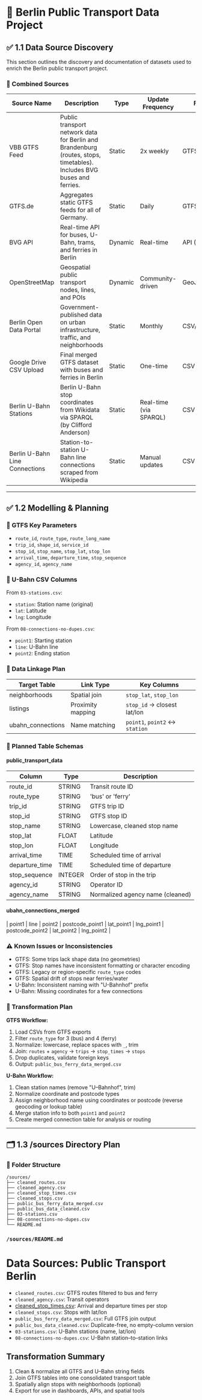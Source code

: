# 🚊 Berlin Public Transport Data Project

## ✅ 1.1 Data Source Discovery

This section outlines the discovery and documentation of datasets used to enrich the Berlin public transport project.

### 🔹 Combined Sources

| Source Name                    | Description                                                                                                           | Type    | Update Frequency       | Format      | Origin                                                                                                         |
| ------------------------------ | --------------------------------------------------------------------------------------------------------------------- | ------- | ---------------------- | ----------- | -------------------------------------------------------------------------------------------------------------- |
| VBB GTFS Feed                  | Public transport network data for Berlin and Brandenburg (routes, stops, timetables). Includes BVG buses and ferries. | Static  | 2x weekly              | GTFS (.zip) | [vbb.de](https://www.vbb.de/search/gtfs)                                                                       |
| GTFS.de                        | Aggregates static GTFS feeds for all of Germany.                                                                      | Static  | Daily                  | GTFS        | [gtfs.de](https://gtfs.de/de/feeds/)                                                                           |
| BVG API                        | Real-time API for buses, U-Bahn, trams, and ferries in Berlin                                                         | Dynamic | Real-time              | API (JSON)  | [bvg.de](https://www.bvg.de/)                                                                                  |
| OpenStreetMap                  | Geospatial public transport nodes, lines, and POIs                                                                    | Dynamic | Community-driven       | GeoJSON/XML | [openstreetmap.org](https://www.openstreetmap.org)                                                             |
| Berlin Open Data Portal        | Government-published data on urban infrastructure, traffic, and neighborhoods                                         | Static  | Monthly                | CSV/GeoJSON | [daten.berlin.de](https://daten.berlin.de)                                                                     |
| Google Drive CSV Upload        | Final merged GTFS dataset with buses and ferries in Berlin                                                            | Static  | One-time               | CSV         | [Google Drive Folder](https://drive.google.com/drive/folders/19t58Fiz2AOSAnEYl_InCq86jjWVmnnV-?usp=share_link) |
| Berlin U-Bahn Stations         | Berlin U-Bahn stop coordinates from Wikidata via SPARQL (by Clifford Anderson)                                        | Static  | Real-time (via SPARQL) | CSV         | [GitHub Gist](https://gist.github.com/CliffordAnderson/7fb7473af31f9343f8a55518545480a0)                       |
| Berlin U-Bahn Line Connections | Station-to-station U-Bahn line connections scraped from Wikipedia                                                     | Static  | Manual updates         | CSV         | [GitHub Gist](https://gist.github.com/CliffordAnderson/7fb7473af31f9343f8a55518545480a0)                       |

---

## ✅ 1.2 Modelling & Planning

### 🔸 GTFS Key Parameters

* `route_id`, `route_type`, `route_long_name`
* `trip_id`, `shape_id`, `service_id`
* `stop_id`, `stop_name`, `stop_lat`, `stop_lon`
* `arrival_time`, `departure_time`, `stop_sequence`
* `agency_id`, `agency_name`

### 🔸 U-Bahn CSV Columns

From `03-stations.csv`:

* `station`: Station name (original)
* `lat`: Latitude
* `lng`: Longitude

From `08-connections-no-dupes.csv`:

* `point1`: Starting station
* `line`: U-Bahn line
* `point2`: Ending station

### 🔗 Data Linkage Plan

| Target Table       | Link Type         | Key Columns                    |
| ------------------ | ----------------- | ------------------------------ |
| neighborhoods      | Spatial join      | `stop_lat`, `stop_lon`         |
| listings           | Proximity mapping | `stop_id` → closest lat/lon    |
| ubahn\_connections | Name matching     | `point1`, `point2` ↔ `station` |

### 📑 Planned Table Schemas

#### public\_transport\_data

| Column          | Type    | Description                      |
| --------------- | ------- | -------------------------------- |
| route\_id       | STRING  | Transit route ID                 |
| route\_type     | STRING  | 'bus' or 'ferry'                 |
| trip\_id        | STRING  | GTFS trip ID                     |
| stop\_id        | STRING  | GTFS stop ID                     |
| stop\_name      | STRING  | Lowercase, cleaned stop name     |
| stop\_lat       | FLOAT   | Latitude                         |
| stop\_lon       | FLOAT   | Longitude                        |
| arrival\_time   | TIME    | Scheduled time of arrival        |
| departure\_time | TIME    | Scheduled time of departure      |
| stop\_sequence  | INTEGER | Order of stop in the trip        |
| agency\_id      | STRING  | Operator ID                      |
| agency\_name    | STRING  | Normalized agency name (cleaned) |

#### ubahn\_connections\_merged

\| point1 | line | point2 | postcode\_point1 | lat\_point1 | lng\_point1 | postcode\_point2 | lat\_point2 | lng\_point2 |

### ⚠️ Known Issues or Inconsistencies

* GTFS: Some trips lack shape data (no geometries)
* GTFS: Stop names have inconsistent formatting or character encoding
* GTFS: Legacy or region-specific `route_type` codes
* GTFS: Spatial drift of stops near ferries/water
* U-Bahn: Inconsistent naming with "U-Bahnhof" prefix
* U-Bahn: Missing coordinates for a few connections

### 🔄 Transformation Plan

**GTFS Workflow:**

1. Load CSVs from GTFS exports
2. Filter `route_type` for 3 (bus) and 4 (ferry)
3. Normalize: lowercase, replace spaces with `_`, trim
4. Join: `routes` + `agency` → `trips` → `stop_times` → `stops`
5. Drop duplicates, validate foreign keys
6. Output: `public_bus_ferry_data_merged.csv`

**U-Bahn Workflow:**

1. Clean station names (remove "U–Bahnhof", trim)
2. Normalize coordinate and postcode types
3. Assign  neighborhood name using coordinates or postcode (reverse geocoding or lookup table)
4. Merge station info to both `point1` and `point2`
5. Create merged connection table for analysis or routing

---

## 🗂 1.3 /sources Directory Plan

### 📁 Folder Structure

```
/sources/
├── cleaned_routes.csv
├── cleaned_agency.csv
├── cleaned_stop_times.csv
├── cleaned_stops.csv
├── public_bus_ferry_data_merged.csv
├── public_bus_data_cleaned.csv
├── 03-stations.csv
├── 08-connections-no-dupes.csv
└── README.md
```

### `/sources/README.md`

# Data Sources: Public Transport Berlin
- `cleaned_routes.csv`: GTFS routes filtered to bus and ferry  
- `cleaned_agency.csv`: Transit operators  
- [cleaned_stop_times.csv](https://drive.google.com/file/d/1r8LSmX2BZqrDyeQ3Z0SoBhmHM_4IveDE/view?usp=share_link): Arrival and departure times per stop  
- `cleaned_stops.csv`: Stops with lat/lon  
- `public_bus_ferry_data_merged.csv`: Full GTFS join output  
- `public_bus_data_cleaned.csv`: Duplicate-free, no empty-column version  
- `03-stations.csv`: U-Bahn stations (name, lat/lon)  
- `08-connections-no-dupes.csv`: U-Bahn station–to–station links  

## Transformation Summary
1. Clean & normalize all GTFS and U–Bahn string fields  
2. Join GTFS tables into one consolidated transport table  
3. Spatially align stops with neighborhoods (optional)  
4. Export for use in dashboards, APIs, and spatial tools  
